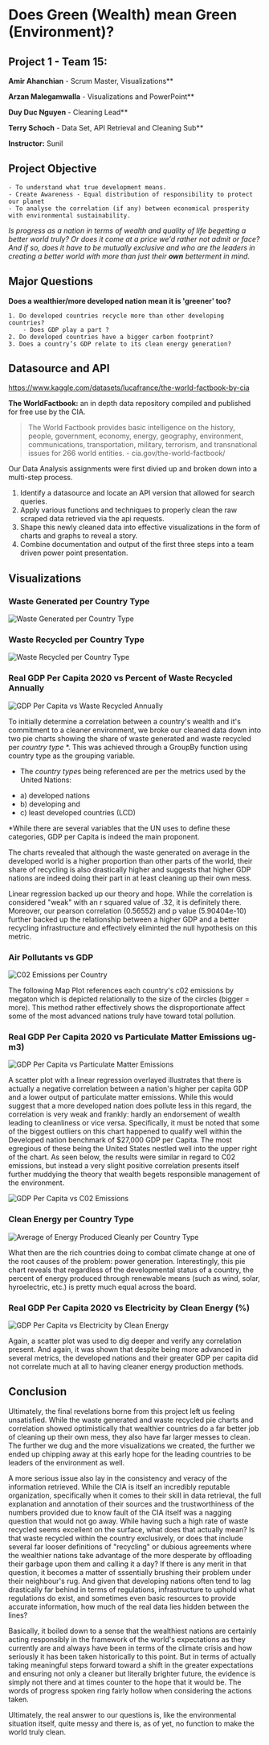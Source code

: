 # Does Green (Wealth) mean Green (Environment)?


## Project 1 - Team 15:

**Amir Ahanchian** - Scrum Master, Visualizations**

**Arzan Malegamwalla** - Visualizations and PowerPoint**

**Duy Duc Nguyen** - Cleaning Lead**

**Terry Schoch** - Data Set, API Retrieval and Cleaning Sub**

**Instructor:** Sunil



## Project Objective

    - To understand what true development means. 
    - Create Awareness - Equal distribution of responsibility to protect our planet 
    - To analyse the correlation (if any) between economical prosperity with environmental sustainability. 

*Is progress as a nation in terms of wealth and quality of life begetting a better world truly? Or does it come at a price we'd rather not admit or face? And if so, does it have to be mutually exclusive and who are the leaders in creating a better world with more than just their **own** betterment in mind.*


## Major Questions


**Does a wealthier/more developed nation mean it is 'greener' too?**

    1. Do developed countries recycle more than other developing countries?
        - Does GDP play a part ? 
    2. Do developed countries have a bigger carbon footprint? 
    3. Does a country’s GDP relate to its clean energy generation?


## Datasource and API

https://www.kaggle.com/datasets/lucafrance/the-world-factbook-by-cia

**The WorldFactbook:** an in depth data repository compiled and published for free use by the CIA.

>The World Factbook provides basic intelligence on the history, people, government, economy, energy, geography, environment, communications, transportation, military, terrorism, and transnational issues for 266 world entities. - cia.gov/the-world-factbook/


Our Data Analysis assignments were first divied up and broken down into a multi-step process.

1. Identify a datasource and locate an API version that allowed for search queries.
2. Apply various functions and techniques to properly clean the raw scraped data retrieved via the api requests.
3. Shape this newly cleaned data into effective visualizations in the form of charts and graphs to reveal a story.
4. Combine documentation and output of the first three steps into a team driven power point presentation.


## Visualizations

### Waste Generated per Country Type
![Waste Generated per Country Type](https://github.com/terryschoch/project-1-green-wealth/blob/main/Coding/output_data/Fig%209%20Average%20Waste%20Generated%20per%20Country%20Type.png)


### Waste Recycled per Country Type
![Waste Recycled per Country Type](https://github.com/terryschoch/project-1-green-wealth/blob/main/Coding/output_data/Fig%2010%20Average%20Waste%20Recycled%20per%20Country%20Type.png)


### Real GDP Per Capita 2020 vs Percent of Waste Recycled Annually
![GDP Per Capita vs Waste Recycled Annually](https://github.com/terryschoch/project-1-green-wealth/blob/main/Coding/output_data/Fig%203%20Real%20GDP%20Per%20Capita%202020%20vs%20%25%20of%20Wasted%20Recycled%20Annually.png)

To initially determine a correlation between a country's wealth and it's commitment to a cleaner environment, we broke our cleaned data down into two pie charts showing the share of waste generated and waste recycled per *country type* *. This was achieved through a GroupBy function using country type as the grouping variable.

* The *country type*s being referenced are per the metrics used by the United Nations: 
- a) developed nations
- b) developing and 
- c) least developed countries (LCD) 

*While there are several variables that the UN uses to define these categories, GDP per Capita is indeed the main proponent. 

The charts revealed that although the waste generated on average in the developed world is a higher proportion than other parts of the world, their share of recycling is also drastically higher and suggests that higher GDP nations are indeed doing their part in at least cleaning up their own mess.

Linear regression backed up our theory and hope. While the correlation is considered "weak" with an r squared value of .32, it is definitely there. Moreover, our pearson correlation (0.56552) and p value (5.90404e-10) further backed up the relationship between a higher GDP and a better recycling infrastructure and effectively eliminted the null hypothesis on this metric.


### Air Pollutants vs GDP
![C02 Emissions per Country](https://github.com/terryschoch/project-1-green-wealth/blob/main/Coding/output_data/map%20of%20countries%20and%20co2%20emission.png)

The following Map Plot references each country's c02 emissions by megaton which is depicted relationally  to the size of the circles (bigger = more). This method rather effectively shows the disproportionate affect some of the most advanced nations truly have toward total pollution. 


### Real GDP Per Capita 2020 vs Particulate Matter Emissions ug-m3)
![GDP Per Capita vs Particulate Matter Emissions](https://github.com/terryschoch/project-1-green-wealth/blob/main/Coding/output_data/Fig%202%20Real%20GDP%20Per%20Capita%20vs%20Particulate%20Matter%20Emissions%20(ug-m3).png)

A scatter plot with a linear regression overlayed illustrates that there is actually a negative correlation between a nation's higher per capita GDP and a lower output of particulate matter emissions. While this would suggest that a more developed nation does pollute less in this regard, the correlation is very weak and frankly: hardly an endorsement of wealth leading to cleanliness or vice versa. Specifically, it must be noted that some of the biggest outliers on this chart happened to qualify well within the Developed nation benchmark of $27,000 GDP per Capita. The most egregious of these being the United States nestled well into the upper right of the chart. As seen below, the results were similar in regard to C02 emissions, but instead a very slight positive correlation presents itself further muddying the theory that wealth begets responsible management of the environment.

![GDP Per Capita vs C02 Emissions](https://github.com/terryschoch/project-1-green-wealth/blob/main/Coding/output_data/Fig%201%20Real%20GDP%20Per%20Capita%202020%20vs%20CO2%20Emissions.png)


### Clean Energy per Country Type
![Average of Energy Produced Cleanly per Country Type](https://github.com/terryschoch/project-1-green-wealth/blob/main/Coding/output_data/Fig%2011%20Average%20of%20Energy%20Produced%20Cleanly%20per%20Country%20Type.png)

What then are the rich countries doing to combat climate change at one of the root causes of the problem: power generation. Interestingly, this pie chart reveals that regardless of the developmental status of a country, the percent of energy produced through renewable means (such as wind, solar, hyroelectric, etc.) is pretty much equal across the board. 


### Real GDP Per Capita 2020 vs Electricity by Clean Energy (%)
![GDP Per Capita vs Electricity by Clean Energy](https://github.com/terryschoch/project-1-green-wealth/blob/main/Coding/output_data/Fig%204%20Real%20GDP%20Per%20Capita%202020%20vs%20Electricity%20by%20Clean%20Energy%20(%25).png)

Again, a scatter plot was used to dig deeper and verify any correlation present. And again, it was shown that despite being more advanced in several metrics, the developed nations and their greater GDP per capita did not correlate much at all to having cleaner energy production methods. 




## Conclusion

Ultimately, the final revelations borne from this project left us feeling unsatisfied. While the waste generated and waste recycled pie charts and correlation showed optimistically that wealthier countries do a far better job of cleaning up their own mess, they also have far larger messes to clean. The further we dug and the more visualizations we created, the further we ended up chipping away at this early hope for the leading countries to be leaders of the environment as well. 

A more serious issue also lay in the consistency and veracy of the information retrieved. While the CIA is itself an incredibly reputable organization, specifically when it comes to their skill in data retrieval, the full explanation and annotation of their sources and the trustworthiness of the numbers provided due to know fault of the CIA itself was a nagging question that would not go away. While having such a high rate of waste recycled seems excellent on the surface, what does that actually mean? Is that waste recycled within the country exclusively, or does that include several far looser definitions of "recycling" or dubious agreements where the wealthier nations take advantage of the more desperate by offloading their garbage upon them and calling it a day? If there is any merit in that question, it becomes a matter of sssentially brushing their problem under their neighbour's rug. And given that developing nations often tend to lag drastically far behind in terms of regulations, infrastructure to uphold what regulations do exist, and sometimes even basic resources to provide accurate information, how much of the real data lies hidden between the lines? 

Basically, it boiled down to a sense that the wealthiest nations are certainly acting responsibly in the framework of the world's expectations as they currently are and always have been in terms of the climate crisis and how seriously it has been taken historically to this point. But in terms of actually taking meaningful steps forward toward a shift in the greater expectations and ensuring not only a cleaner but literally brighter future, the evidence is simply not there and at times counter to the hope that it would be. The words of progress spoken ring fairly hollow when considering the actions taken. 

Ultimately, the real answer to our questions is, like the environmental situation itself, quite messy and there is, as of yet, no function to make the world truly clean.